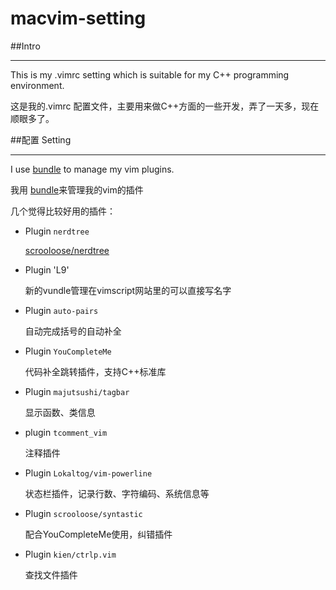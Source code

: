 macvim-setting
==============
##Intro
************
This is my .vimrc setting which is suitable for my C++ programming environment.

这是我的.vimrc 配置文件，主要用来做C++方面的一些开发，弄了一天多，现在顺眼多了。

##配置 Setting
**********

I use [bundle](https://github.com/gmarik/Vundle.vim) to manage my vim plugins.

我用 [bundle](https://github.com/gmarik/Vundle.vim)来管理我的vim的插件

几个觉得比较好用的插件：

- Plugin `nerdtree`

	[
scrooloose/nerdtree](https://github.com/scrooloose/nerdtree)

- Plugin 'L9'

	新的vundle管理在vimscript网站里的可以直接写名字
- Plugin `auto-pairs`

	自动完成括号的自动补全

- Plugin `YouCompleteMe`
	
	代码补全跳转插件，支持C++标准库
- Plugin `majutsushi/tagbar`  

	显示函数、类信息
- plugin `tcomment_vim` 

	注释插件
- Plugin `Lokaltog/vim-powerline`

	状态栏插件，记录行数、字符编码、系统信息等

- Plugin `scrooloose/syntastic` 

	配合YouCompleteMe使用，纠错插件
- Plugin `kien/ctrlp.vim`
	
	查找文件插件


